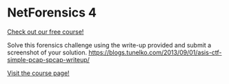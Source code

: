 # NetForensics 4

[Check out our free course!](https://academy.hoppersroppers.org/mod/page/view.php?id=602)

Solve this forensics challenge using the write-up provided and submit a screenshot of your solution. <https://blogs.tunelko.com/2013/09/01/asis-ctf-simple-pcap-spcap-writeup/> 

[Visit the course page!](https://academy.hoppersroppers.org/mod/assign/view.php?id=602)
 